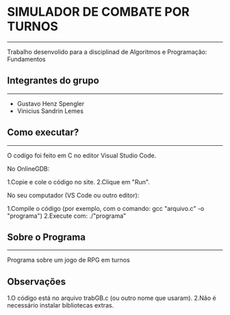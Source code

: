 # SIMULADOR DE COMBATE POR TURNOS
***
Trabalho desenvolido para a disciplinad de Algoritmos e Programação: Fundamentos


## Integrantes do grupo
***
- Gustavo Henz Spengler
- Vinicius Sandrin Lemes

## Como executar? 
***
O codígo foi feito em C no editor Visual Studio Code.

No OnlineGDB:

1.Copie e cole o código no site.
2.Clique em "Run".

No seu computador (VS Code ou outro editor):

1.Compile o código (por exemplo, com o comando: gcc "arquivo.c" -o "programa")
2.Execute com: ./"programa"

## Sobre o Programa
***
Programa sobre um jogo de RPG em turnos 

## Observações
1.O código está no arquivo trabGB.c (ou outro nome que usaram).
2.Não é necessário instalar bibliotecas extras.
